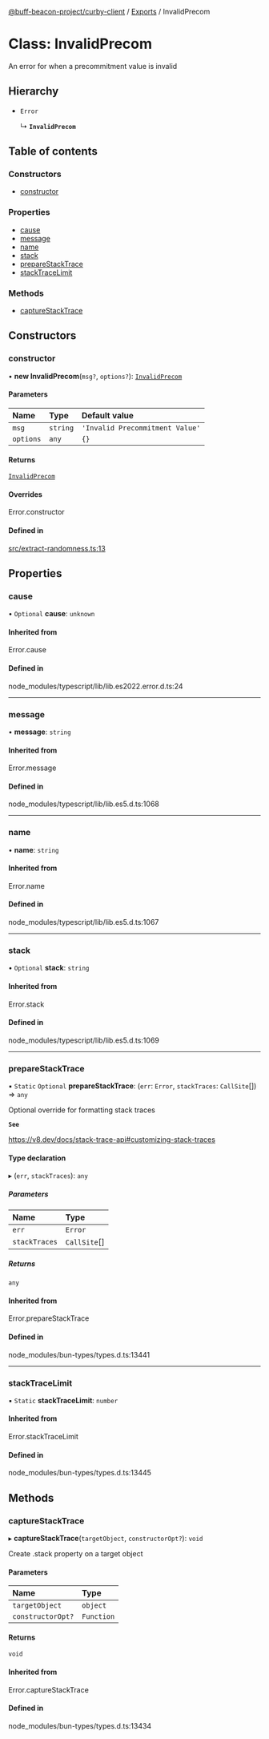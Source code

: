 [@buff-beacon-project/curby-client](../README.md) / [Exports](../modules.md) / InvalidPrecom

# Class: InvalidPrecom

An error for when a precommitment value is invalid

## Hierarchy

- `Error`

  ↳ **`InvalidPrecom`**

## Table of contents

### Constructors

- [constructor](InvalidPrecom.md#constructor)

### Properties

- [cause](InvalidPrecom.md#cause)
- [message](InvalidPrecom.md#message)
- [name](InvalidPrecom.md#name)
- [stack](InvalidPrecom.md#stack)
- [prepareStackTrace](InvalidPrecom.md#preparestacktrace)
- [stackTraceLimit](InvalidPrecom.md#stacktracelimit)

### Methods

- [captureStackTrace](InvalidPrecom.md#capturestacktrace)

## Constructors

### constructor

• **new InvalidPrecom**(`msg?`, `options?`): [`InvalidPrecom`](InvalidPrecom.md)

#### Parameters

| Name | Type | Default value |
| :------ | :------ | :------ |
| `msg` | `string` | `'Invalid Precommitment Value'` |
| `options` | `any` | `{}` |

#### Returns

[`InvalidPrecom`](InvalidPrecom.md)

#### Overrides

Error.constructor

#### Defined in

[src/extract-randomness.ts:13](https://github.com/buff-beacon-project/curby-js-client/blob/0348368/src/extract-randomness.ts#L13)

## Properties

### cause

• `Optional` **cause**: `unknown`

#### Inherited from

Error.cause

#### Defined in

node_modules/typescript/lib/lib.es2022.error.d.ts:24

___

### message

• **message**: `string`

#### Inherited from

Error.message

#### Defined in

node_modules/typescript/lib/lib.es5.d.ts:1068

___

### name

• **name**: `string`

#### Inherited from

Error.name

#### Defined in

node_modules/typescript/lib/lib.es5.d.ts:1067

___

### stack

• `Optional` **stack**: `string`

#### Inherited from

Error.stack

#### Defined in

node_modules/typescript/lib/lib.es5.d.ts:1069

___

### prepareStackTrace

▪ `Static` `Optional` **prepareStackTrace**: (`err`: `Error`, `stackTraces`: `CallSite`[]) => `any`

Optional override for formatting stack traces

**`See`**

https://v8.dev/docs/stack-trace-api#customizing-stack-traces

#### Type declaration

▸ (`err`, `stackTraces`): `any`

##### Parameters

| Name | Type |
| :------ | :------ |
| `err` | `Error` |
| `stackTraces` | `CallSite`[] |

##### Returns

`any`

#### Inherited from

Error.prepareStackTrace

#### Defined in

node_modules/bun-types/types.d.ts:13441

___

### stackTraceLimit

▪ `Static` **stackTraceLimit**: `number`

#### Inherited from

Error.stackTraceLimit

#### Defined in

node_modules/bun-types/types.d.ts:13445

## Methods

### captureStackTrace

▸ **captureStackTrace**(`targetObject`, `constructorOpt?`): `void`

Create .stack property on a target object

#### Parameters

| Name | Type |
| :------ | :------ |
| `targetObject` | `object` |
| `constructorOpt?` | `Function` |

#### Returns

`void`

#### Inherited from

Error.captureStackTrace

#### Defined in

node_modules/bun-types/types.d.ts:13434

